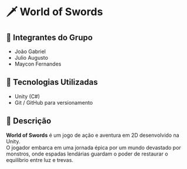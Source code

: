 # 🗡️ World of Swords

## 👥 Integrantes do Grupo
- João Gabriel  
- Julio Augusto  
- Maycon Fernandes  

## 🧰 Tecnologias Utilizadas
- Unity (C#)  
- Git / GitHub para versionamento  

## 📝 Descrição
**World of Swords** é um jogo de ação e aventura em 2D desenvolvido na Unity.  
O jogador embarca em uma jornada épica por um mundo devastado por monstros, onde espadas lendárias guardam o poder de restaurar o equilíbrio entre luz e trevas.

